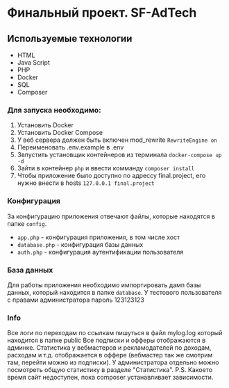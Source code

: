 
# Финальный проект. SF-AdTech

## Используемые технологии
* HTML
* Java Script
* PHP
* Docker
* SQL
* Composer

### Для запуска необходимо:
1. Установить Docker
2. Установить Docker Compose
3. У веб сервера должен быть включен mod_rewrite `RewriteEngine on`
6. Переименовать .env.example в .env
4. Звпустить установщик контейнеров из терминала `docker-compose up -d`
5. Зайти в контейнер `php` и ввести комманду `composer install`
7. Чтобы приложение было доступно по адрессу final.project, его нужно внести в hosts `127.0.0.1 final.project`


### Конфигурация

За конфигурацию приложения отвечают файлы, которые находятся в папке `config`.

- `app.php` - конфигурация приложения, в том числе хост
- `database.php` - конфигурация базы данных
- `auth.php` - конфигурация аутентификации пользователя

### База данных

Для работы приложения необходимо импортировать дамп базы данных, который находится в папке `database`.
У тестового пользователя с правами администратора пароль 123123123

### Info
Все логи по переходам по ссылкам пишуться в файл mylog.log который находится в папке public
Все подписки и офферы отображаются в админке.
Статистика у вебмастеров и рекламодателей по доходам, расходам и т.д. отображается в оффере (вебмастер так же смотрим там, перейти можно из подписки).
У администратора отдельно можно посмотреть общую статистику в разделе "Статистика".
P.S. Какоето время сайт недоступен, пока composer устанавливает зависимости.
